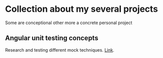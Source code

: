 # Collection about my several projects
Some are conceptional other more a concrete personal project

## Angular unit testing concepts
Research and testing different mock techniques. [Link](/angular-tdd-concepts).

